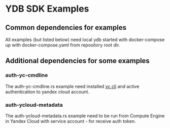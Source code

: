# YDB SDK Examples

## Common dependencies for examples
All examples (but listed below) need local ydb started with docker-compose up with docker-compose.yaml from repository root dir.

## Additional dependencies for some examples
### auth-yc-cmdline
The auth-yc-cmdline.rs example need installed [yc cli](https://cloud.yandex.com/en/docs/cli/operations/install-cli) and active authentication to yandex cloud account.

### auth-ycloud-metadata
The auth-ycloud-metadata.rs example need to be run from Compute Engine in Yandex Cloud with service account - for receive auth token.


